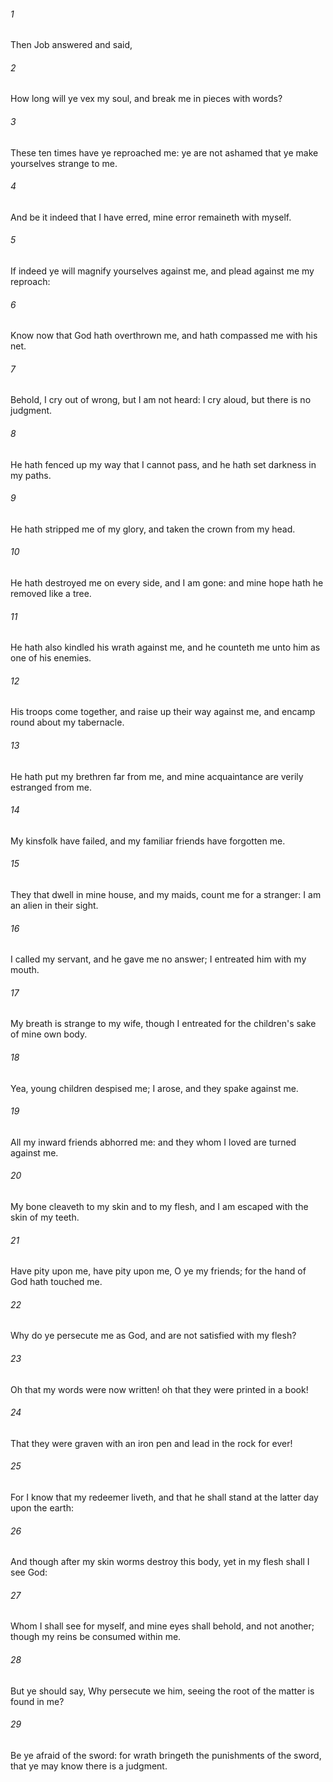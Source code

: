 ###### 1
Then Job answered and said,

###### 2
How long will ye vex my soul, and break me in pieces with words?

###### 3
These ten times have ye reproached me: ye are not ashamed that ye make yourselves strange to me.

###### 4
And be it indeed that I have erred, mine error remaineth with myself.

###### 5
If indeed ye will magnify yourselves against me, and plead against me my reproach:

###### 6
Know now that God hath overthrown me, and hath compassed me with his net.

###### 7
Behold, I cry out of wrong, but I am not heard: I cry aloud, but there is no judgment.

###### 8
He hath fenced up my way that I cannot pass, and he hath set darkness in my paths.

###### 9
He hath stripped me of my glory, and taken the crown from my head.

###### 10
He hath destroyed me on every side, and I am gone: and mine hope hath he removed like a tree.

###### 11
He hath also kindled his wrath against me, and he counteth me unto him as one of his enemies.

###### 12
His troops come together, and raise up their way against me, and encamp round about my tabernacle.

###### 13
He hath put my brethren far from me, and mine acquaintance are verily estranged from me.

###### 14
My kinsfolk have failed, and my familiar friends have forgotten me.

###### 15
They that dwell in mine house, and my maids, count me for a stranger: I am an alien in their sight.

###### 16
I called my servant, and he gave me no answer; I entreated him with my mouth.

###### 17
My breath is strange to my wife, though I entreated for the children's sake of mine own body.

###### 18
Yea, young children despised me; I arose, and they spake against me.

###### 19
All my inward friends abhorred me: and they whom I loved are turned against me.

###### 20
My bone cleaveth to my skin and to my flesh, and I am escaped with the skin of my teeth.

###### 21
Have pity upon me, have pity upon me, O ye my friends; for the hand of God hath touched me.

###### 22
Why do ye persecute me as God, and are not satisfied with my flesh?

###### 23
Oh that my words were now written! oh that they were printed in a book!

###### 24
That they were graven with an iron pen and lead in the rock for ever!

###### 25
For I know that my redeemer liveth, and that he shall stand at the latter day upon the earth:

###### 26
And though after my skin worms destroy this body, yet in my flesh shall I see God:

###### 27
Whom I shall see for myself, and mine eyes shall behold, and not another; though my reins be consumed within me.

###### 28
But ye should say, Why persecute we him, seeing the root of the matter is found in me?

###### 29
Be ye afraid of the sword: for wrath bringeth the punishments of the sword, that ye may know there is a judgment.

